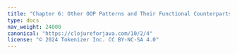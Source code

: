 ```yaml
---
title: "Chapter 6: Other OOP Patterns and Their Functional Counterparts"
type: docs
nav_weight: 24000
canonical: "https://clojureforjava.com/10/2/4"
license: "© 2024 Tokenizer Inc. CC BY-NC-SA 4.0"
---
```

